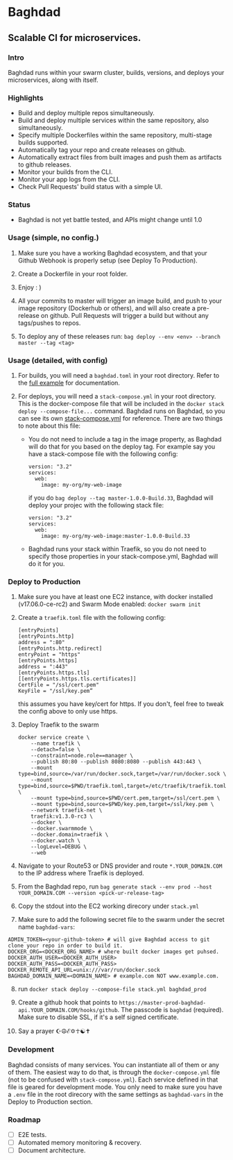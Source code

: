 # Baghdad

Scalable CI for microservices.
--

### Intro

Baghdad runs within your swarm cluster, builds, versions, and deploys your microservices, along with itself.

### Highlights

- Build and deploy multiple repos simultaneously.
- Build and deploy multiple services within the same repository, also simultaneously.
- Specify multiple Dockerfiles within the same repository, multi-stage builds supported.
- Automatically tag your repo and create releases on github.
- Automatically extract files from built images and push them as artifacts to github releases.
- Monitor your builds from the CLI.
- Monitor your app logs from the CLI.
- Check Pull Requests' build status with a simple UI.

### Status

- Baghdad is not yet battle tested, and APIs might change until 1.0

### Usage (simple, no config.)

1. Make sure you have a working Baghdad ecosystem, and that your Github Webhook is properly setup (see Deploy To Production).

2. Create a Dockerfile in your root folder.

3. Enjoy : )

4. All your commits to master will trigger an image build, and push to your image repository (Dockerhub or others), and will also create a pre-release on github. Pull Requests will trigger a build but without any tags/pushes to repos.

5. To deploy any of these releases run: `bag deploy --env <env> --branch master --tag <tag>`

### Usage (detailed, with config)

1. For builds, you will need a `baghdad.toml` in your root directory. Refer to the [full example](https://github.com/marwan-at-work/baghdad/blob/master/example-baghdad.toml) for documentation.

2. For deploys, you will need a `stack-compose.yml` in your root directory. This is the docker-compose file that will be included in the `docker stack deploy --compose-file...` command. Baghdad runs on Baghdad, so you can see its own [stack-compose.yml](https://github.com/marwan-at-work/baghdad/blob/master/stack-compose.yml) for reference. There are two things to note about this file:

    - You do not need to include a tag in the image property, as Baghdad will do that for you based on the deploy tag. For example say you have a stack-compose file with the following config:
        ```
        version: "3.2"
        services:
          web:
            image: my-org/my-web-image
        ```

        if you do `bag deploy --tag master-1.0.0-Build.33`, Baghdad will deploy your projec with the following stack file:

        ```
        version: "3.2"
        services:
          web:
            image: my-org/my-web-image:master-1.0.0-Build.33
        ```

    - Baghdad runs your stack within Traefik, so you do not need to specify those properties in your stack-compose.yml, Baghdad will do it for you.

### Deploy to Production

1. Make sure you have at least one EC2 instance, with docker installed (v17.06.0-ce-rc2) and Swarm Mode enabled: `docker swarm init`

2. Create a `traefik.toml` file with the following config:

    ```
    [entryPoints]
    [entryPoints.http]
    address = ":80"
    [entryPoints.http.redirect]
    entryPoint = "https"
    [entryPoints.https]
    address = ":443"
    [entryPoints.https.tls]
    [[entryPoints.https.tls.certificates]]
    CertFile = "/ssl/cert.pem"
    KeyFile = "/ssl/key.pem”
    ````

    this assumes you have key/cert for https. If you don't, feel free to tweak the config above to only use https.

3. Deploy Traefik to the swarm

    ```
    docker service create \
        --name traefik \
        --detach=false \
        --constraint=node.role==manager \
        --publish 80:80 --publish 8080:8080 --publish 443:443 \
        --mount type=bind,source=/var/run/docker.sock,target=/var/run/docker.sock \
        --mount type=bind,source=$PWD/traefik.toml,target=/etc/traefik/traefik.toml \
        --mount type=bind,source=$PWD/cert.pem,target=/ssl/cert.pem \
        --mount type=bind,source=$PWD/key.pem,target=/ssl/key.pem \
        --network traefik-net \
        traefik:v1.3.0-rc3 \
        --docker \
        --docker.swarmmode \
        --docker.domain=traefik \
        --docker.watch \
        --logLevel=DEBUG \
        --web
    ```

4. Navigate to your Route53 or DNS provider and route `*.YOUR_DOMAIN.COM` to the IP address where Traefik is deployed.

5. From the Baghdad repo, run `bag generate stack --env prod --host YOUR_DOMAIN.COM --version <pick-ur-release-tag>`

6. Copy the stdout into the EC2 working direcory under `stack.yml`

7. Make sure to add the following secret file to the swarm under the secret name `baghdad-vars`:

```
ADMIN_TOKEN=<your-github-token> # will give Baghdad access to git clone your repo in order to build it.
DOCKER_ORG=<DOCKER_ORG_NAME> # where built docker images get puhsed.
DOCKER_AUTH_USER=<DOCKER_AUTH_USER>
DOCKER_AUTH_PASS=<DOCKER_AUTH_PASS>
DOCKER_REMOTE_API_URL=unix:///var/run/docker.sock
BAGHDAD_DOMAIN_NAME=<DOMAIN_NAME> # example.com NOT www.example.com.
```

8. run `docker stack deploy --compose-file stack.yml baghdad_prod`

9. Create a github hook that points to `https://master-prod-baghdad-api.YOUR_DOMAIN.COM/hooks/github`. The passcode is `baghdad` (required). Make sure to disable SSL, if it's a self signed certificate.

10. Say a prayer ☪☮ℰ✡☥☯✝

### Development

Baghdad consists of many services. You can instantiate all of them or any of them. The easiest way to do that,
is through the `docker-compose.yml` file (not to be confused with `stack-compose.yml`). Each service defined in that file is geared for development mode. You only need to make sure you have a `.env` file in the root direcory with the same settings as `baghdad-vars` in the Deploy to Production section.

### Roadmap

- [ ] E2E tests.
- [ ] Automated memory monitoring & recovery.
- [ ] Document architecture.

